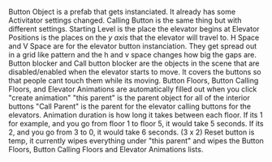Button Object is a prefab that gets instanciated. It already has some Activitator settings changed. 
Calling Button is the same thing but with different settings. 
Starting Level is the place the elevator begins at
Elevator Positions is the places on the *y axis* that the elevator will travel to. 
H Space and V Space are for the elevator button instanciation. They get spread out in a grid like pattern and the h and v space changes how big the gaps are.
Button blocker and Call button blocker are the objects in the scene that are disabled/enabled when the elevator starts to move. It covers the buttons so that people cant touch them while its moving.
Button Floors, Button Calling Floors, and Elevator Animations are automatically filled out when you click "create animation"
"this parent" is the parent object for all of the interior buttons
"Call Parent" is the parent for the elevator calling buttons for the elevators. 
Animation duration is how long it takes between each floor. If its 1 for example, and you go from floor 1 to floor 5, it would take 5 seconds. If its 2, and you go from 3 to 0, it would take 6 seconds. (3 x 2)
Reset button is temp, it currently wipes everything under "this parent" and wipes the Button Floors, Button Calling Floors and Elevator Animations lists.
